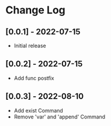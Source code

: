 # Change Log

## [0.0.1] - 2022-07-15

- Initial release

## [0.0.2] - 2022-07-15

- Add func postfix

## [0.0.3] - 2022-08-10

- Add exist Command
- Remove 'var' and 'append' Command